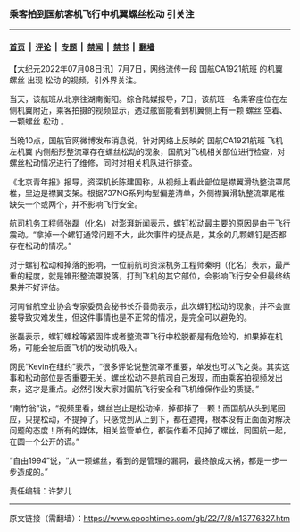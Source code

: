 ### 乘客拍到国航客机飞行中机翼螺丝松动 引关注

---

#### [首页](../../../..?n13776327) &nbsp;|&nbsp; [评论](../../../../../epoch-comment?n13776327) &nbsp;|&nbsp; [专题](../../../../../epoch-special?n13776327) &nbsp;|&nbsp; [禁闻](../../../../../epoch-news?n13776327) &nbsp;|&nbsp; [禁书](../../../../../books?n13776327) &nbsp;|&nbsp; [翻墙](https://github.com/gfw-breaker/nogfw/blob/master/README.md?n13776327)


<div class="post_content" id="artbody" itemprop="articleBody">
 <!-- article content begin -->
 <p>
  【大纪元2022年07月08日讯】7月7日，网络流传一段
  <ok href="https://www.epochtimes.com/gb/tag/%E5%9B%BD%E8%88%AAca1921%E8%88%AA%E7%8F%AD.html">
   国航CA1921航班
  </ok>
  的机翼
  <ok href="https://www.epochtimes.com/gb/tag/%E8%9E%BA%E4%B8%9D.html">
   螺丝
  </ok>
  出现
  <ok href="https://www.epochtimes.com/gb/tag/%E6%9D%BE%E5%8A%A8.html">
   松动
  </ok>
  的视频，引外界关注。
 </p>
 <p>
  当天，该航班从北京往湖南衡阳。综合陆媒报导，7日，该航班一名乘客座位在左侧机翼附近，乘客拍摄的视频显示，透过舷窗能看到机翼侧上有一颗
  <ok href="https://www.epochtimes.com/gb/tag/%E8%9E%BA%E4%B8%9D.html">
   螺丝
  </ok>
  空着、一颗螺丝
  <ok href="https://www.epochtimes.com/gb/tag/%E6%9D%BE%E5%8A%A8.html">
   松动
  </ok>
  。
 </p>
 <p>
  当晚10点，国航官网微博发布消息说，针对网络上反映的
  <ok href="https://www.epochtimes.com/gb/tag/%E5%9B%BD%E8%88%AAca1921%E8%88%AA%E7%8F%AD.html">
   国航CA1921航班
  </ok>
  飞机
  <ok href="https://www.epochtimes.com/gb/tag/%E5%B7%A6%E6%9C%BA%E7%BF%BC.html">
   左机翼
  </ok>
  内侧船形整流罩存在螺丝松动的现象，国航对飞机相关部位进行检查，对螺丝松动情况进行了维修，同时对相关机队进行排查。
 </p>
 <p>
  《北京青年报》报导，资深机长陈建国称，从视频上看此部位是襟翼滑轨整流罩尾椎，里边是襟翼支架。根据737NG系列构型偏差清单，外侧襟翼滑轨整流罩尾椎缺失一个或两个，并不影响飞行安全。
 </p>
 <p>
  航司机务工程师张磊（化名）对澎湃新闻表示，螺钉松动最主要的原因是由于飞行震动。“拿掉一个螺钉通常问题不大，此次事件的疑点是，其余的几颗螺钉是否都存在松动的情况。”
 </p>
 <p>
  对于螺钉松动和掉落的影响，一位前航司资深机务工程师秦明（化名）表示，最严重的程度，就是锥形整流罩脱落，打到飞机的其它部位，会影响飞行安全但最终结果并不好评估。
 </p>
 <p>
  河南省航空业协会专家委员会秘书长乔善勋表示，此次螺钉松动的现象，并不会直接导致灾难发生，但这件事情也是不正常的情况，是完全可以避免的。
 </p>
 <p>
  张磊表示，螺钉螺栓等紧固件或者整流罩飞行中松脱都是有危险的，如果掉在机场，可能会被后面飞机的发动机吸入。
 </p>
 <p>
  网民“Kevin在纽约”表示，“很多评论说整流罩不重要，单发也可以飞之类。其实这事和松动部位是否重要无关。螺丝松动不是航司自己发现，而由乘客拍视频发出来，这才是重点。必然引发大家对国航飞行安全和飞机维保作业的质疑。”
 </p>
 <p>
  “南竹翁”说，“视频里看，螺丝岂止是松动掉，掉都掉了一颗！而国航从头到尾回应，只提松动，不提掉了。只感觉到从上到下，都在遮掩，根本没有正面面对解决问题的态度！所有的媒体，相关监管单位，都装作看不见掉了螺丝，同国航一起，在圆一个公开的谎。”
 </p>
 <p>
  “自由1994”说，“从一颗螺丝，看到的是管理的漏洞，最终酿成大祸，都是一步一步造成的。”
 </p>
 <p>
  责任编辑：许梦儿
 </p>
 <!-- article content end -->
 <div id="below_article_ad">
 </div>
</div>


---

原文链接（需翻墙）：https://www.epochtimes.com/gb/22/7/8/n13776327.htm